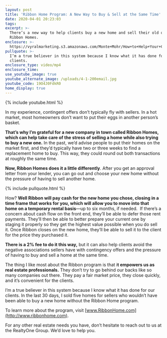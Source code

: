 ```yaml
---
layout: post
title: 'Ribbon Home Program: A New Way to Buy & Sell at the Same Time'
date: 2020-04-01 20:23:03
tags:
excerpt: >-
  There’s a new way to help clients buy a new home and sell their old one:
  Ribbon Homes.
enclosure: >-
  https://vyralmarketing.s3.amazonaws.com/Monte+Mohr/How+to+Help+Your+Client+Buy+%26+Sell+at+Once.mp4
pullquote: >-
  I’m a true believer in this system because I know what it has done for our
  clients.
enclosure_type: video/mp4
enclosure_time:
use_youtube_image: true
youtube_alternate_image: /uploads/4-1-200email.jpg
youtube_code: 19O4J0FdkR0
home_display: true
---
```


{% include youtube.html %}

In my experience, contingent offers don’t typically fly with sellers. In a hot market, most homeowners don’t want to put their eggs in another person’s basket.

**That’s why I’m grateful for a new company in town called Ribbon Homes, which can help take care of the stress of selling a home while also trying to buy a new one.** In the past, we’d advise people to put their homes on the market first, and they’d typically have two or three weeks to find a replacement home to buy. This way, they could round out both transactions at roughly the same time.

**Now, Ribbon Homes does it a little differently**. After you get an approval letter from your lender, you can go out and choose your new home without the pressure of having to sell another home.&nbsp;

{% include pullquote.html %}

How? **Well Ribbon will pay cash for the new home you chose, closing in a time frame that works for you, which will allow you to move into that home on a temporary rental basis**—up to six months, if needed.&nbsp; If there’s a concern about cash flow on the front end, they’ll be able to defer those rent payments. They’ll then be able to better prepare your current one by staging it properly so they get the highest value possible when you do sell it. Once Ribbon closes on the new home, they’ll be able to sell it to the client for the price they purchased it.

**There is a 2% fee to do it this way,** but it can also help clients avoid the negative associations sellers have with contingency offers and the pressure of having to buy and sell a home at the same time.

The thing I like most about the Ribbon program is that i**t empowers us as real estate professionals.** They don’t try to go behind our backs like so many companies out there. They pay a fair market price, they close quickly, and it’s convenient for the clients.

I’m a true believer in this system because I know what it has done for our clients. In the last 30 days, I sold five homes for sellers who wouldn’t have been able to buy a new home without the Ribbon Home program.

To learn more about the program, visit [www.RibbonHome.com](http://www.ribbonhome.com).

For any other real estate needs you have, don’t hesitate to reach out to us at the RealtyOne Group. We’d love to help you.

&nbsp;